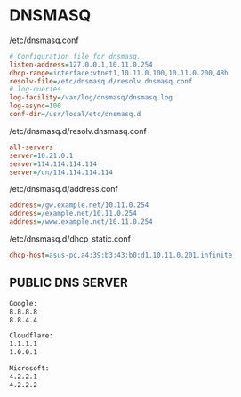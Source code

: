 # DNSMASQ

/etc/dnsmasq.conf

```ini
# Configuration file for dnsmasq.
listen-address=127.0.0.1,10.11.0.254
dhcp-range=interface:vtnet1,10.11.0.100,10.11.0.200,48h
resolv-file=/etc/dnsmasq.d/resolv.dnsmasq.conf
# log-queries
log-facility=/var/log/dnsmasq/dnsmasq.log
log-async=100
conf-dir=/usr/local/etc/dnsmasq.d
```

/etc/dnsmasq.d/resolv.dnsmasq.conf

```ini
all-servers
server=10.21.0.1
server=114.114.114.114
server=/cn/114.114.114.114
```

/etc/dnsmasq.d/address.conf

```ini
address=/gw.example.net/10.11.0.254
address=/example.net/10.11.0.254
address=/www.example.net/10.11.0.254
```

/etc/dnsmasq.d/dhcp_static.conf

```ini
dhcp-host=asus-pc,a4:39:b3:43:b0:d1,10.11.0.201,infinite
```

## PUBLIC DNS SERVER

```sh
Google:
8.8.8.8
8.8.4.4

Cloudflare:
1.1.1.1
1.0.0.1

Microsoft:
4.2.2.1
4.2.2.2
```
